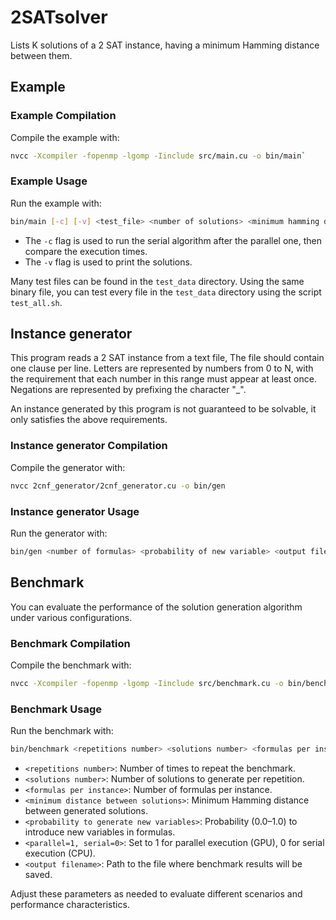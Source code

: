 # 2SATsolver

Lists K solutions of a 2 SAT instance, having a minimum Hamming distance between them.

## Example

### Example Compilation

Compile the example with:

```sh
nvcc -Xcompiler -fopenmp -lgomp -Iinclude src/main.cu -o bin/main`
```

### Example Usage

Run the example with:

```sh
bin/main [-c] [-v] <test_file> <number of solutions> <minimum hamming distance>
```

- The `-c` flag is used to run the serial algorithm after the parallel one, then compare the execution times.
- The `-v` flag is used to print the solutions.

Many test files can be found in the `test_data` directory.
Using the same binary file, you can test every file in the `test_data` directory using the script `test_all.sh`.

## Instance generator

This program reads a 2 SAT instance from a text file, The file should contain one clause per line.
Letters are represented by numbers from 0 to N, with the requirement that each number in this range must appear at least once.
Negations are represented by prefixing the character "_".

An instance generated by this program is not guaranteed to be solvable, it only satisfies the above requirements.

### Instance generator Compilation

Compile the generator with:

```sh
nvcc 2cnf_generator/2cnf_generator.cu -o bin/gen
```

### Instance generator Usage

Run the generator with:

```sh
bin/gen <number of formulas> <probability of new variable> <output filename>
```

## Benchmark

You can evaluate the performance of the solution generation algorithm under various configurations.

### Benchmark Compilation

Compile the benchmark with:

```sh
nvcc -Xcompiler -fopenmp -lgomp -Iinclude src/benchmark.cu -o bin/benchmark
```

### Benchmark Usage

Run the benchmark with:

```sh
bin/benchmark <repetitions number> <solutions number> <formulas per instance> <minimum distance between solutions> <probability to generate new variables> <parallel=1, serial=0> <output filename>
```

- `<repetitions number>`: Number of times to repeat the benchmark.
- `<solutions number>`: Number of solutions to generate per repetition.
- `<formulas per instance>`: Number of formulas per instance.
- `<minimum distance between solutions>`: Minimum Hamming distance between generated solutions.
- `<probability to generate new variables>`: Probability (0.0–1.0) to introduce new variables in formulas.
- `<parallel=1, serial=0>`: Set to 1 for parallel execution (GPU), 0 for serial execution (CPU).
- `<output filename>`: Path to the file where benchmark results will be saved.

Adjust these parameters as needed to evaluate different scenarios and performance characteristics.
